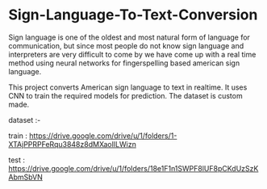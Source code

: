 # Sign-Language-To-Text-Conversion
Sign language is one of the oldest and most natural form of language for communication, but since most people do not know sign language 
and interpreters are very difficult to come by we have come up with a real time method using neural networks for fingerspelling based 
american sign language.

This project converts American sign language to text in realtime. It uses CNN to train the required models for prediction. 
The dataset is custom made.

dataset :-

train : https://drive.google.com/drive/u/1/folders/1-XTAjPPRPFeRqu3848z8dMXaolILWizn

test  : https://drive.google.com/drive/u/1/folders/18e1F1n1SWPF8lUF8pCKdUzSzKAbmSbVN
